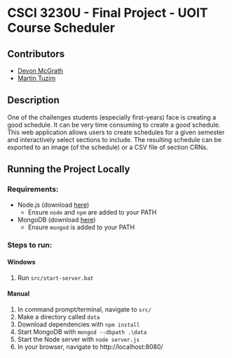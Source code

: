 # CSCI 3230U - Final Project - UOIT Course Scheduler
## Contributors
- [Devon McGrath](https://github.com/DevonMcGrath)
- [Martin Tuzim](https://github.com/Nomulous)

## Description
One of the challenges students (especially first-years) face is creating a good schedule. It can be very time consuming to create a good schedule. This web application allows users to create schedules for a given semester and interactively select sections to include. The resulting schedule can be exported to an image (of the schedule) or a CSV file of section CRNs.

## Running the Project Locally
### Requirements:
- Node.js (download [here](https://nodejs.org))
  - Ensure `node` and `npm` are added to your PATH
- MongoDB (download [here](https://www.mongodb.com/))
  - Ensure `mongod` is added to your PATH

### Steps to run:
#### Windows
1. Run `src/start-server.bat`

#### Manual
1. In command prompt/terminal, navigate to `src/`
1. Make a directory called `data`
1. Download dependencies with `npm install`
1. Start MongoDB with `mongod --dbpath .\data`
1. Start the Node server with `node server.js`
1. In your browser, navigate to http://localhost:8080/
